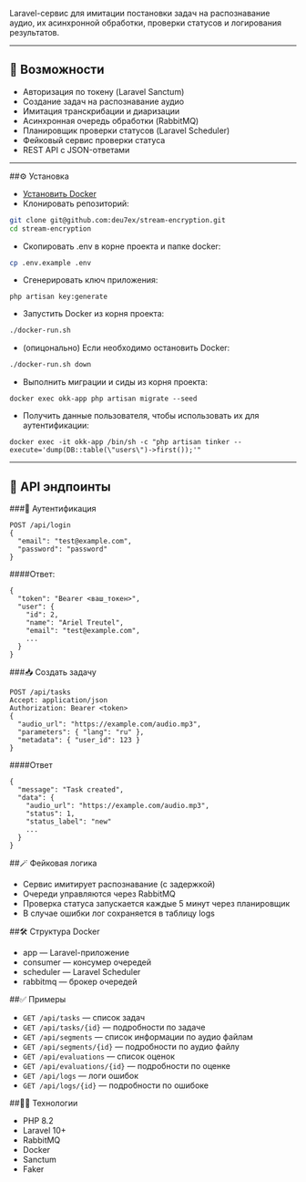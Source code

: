 Laravel-сервис для имитации постановки задач на распознавание аудио, их асинхронной обработки, проверки статусов и логирования результатов.

---

## 🚀 Возможности
- Авторизация по токену (Laravel Sanctum)
- Создание задач на распознавание аудио
- Имитация транскрибации и диаризации
- Асинхронная очередь обработки (RabbitMQ)
- Планировщик проверки статусов (Laravel Scheduler)
- Фейковый сервис проверки статуса
- REST API с JSON-ответами

---

##⚙️ Установка

- [Установить Docker][docker-install]
- Клонировать репозиторий:
```bash
git clone git@github.com:deu7ex/stream-encryption.git
cd stream-encryption
```
- Скопировать .env в корне проекта и папке docker:
```bash
cp .env.example .env
```
- Сгенерировать ключ приложения:
```
php artisan key:generate
```
- Запустить Docker из корня проекта:
```bash
./docker-run.sh
```
- (опицонально) Если необходимо остановить Docker:
```bash
./docker-run.sh down
```
- Выполнить миграции и сиды из корня проекта:
```
docker exec okk-app php artisan migrate --seed
```
- Получить данные пользователя, чтобы использовать их для аутентификации:
```
docker exec -it okk-app /bin/sh -c "php artisan tinker --execute='dump(DB::table(\"users\")->first());'"
```

---

## 📡 API эндпоинты

###🔐 Аутентификация
```
POST /api/login
{
  "email": "test@example.com",
  "password": "password"
}
```
####Ответ:
```
{
  "token": "Bearer <ваш_токен>",
  "user": {
    "id": 2,
    "name": "Ariel Treutel",
    "email": "test@example.com",
    ...
  }
}
```

###📥 Создать задачу

```
POST /api/tasks
Accept: application/json
Authorization: Bearer <token>
{
  "audio_url": "https://example.com/audio.mp3",
  "parameters": { "lang": "ru" },
  "metadata": { "user_id": 123 }
}
```
####Ответ
```
{
  "message": "Task created",
  "data": {
    "audio_url": "https://example.com/audio.mp3",
    "status": 1,
    "status_label": "new"
    ...
  }
}
```

##🪄 Фейковая логика
- Сервис имитирует распознавание (с задержкой)
- Очереди управляются через RabbitMQ 
- Проверка статуса запускается каждые 5 минут через планировщик 
- В случае ошибки лог сохраняется в таблицу logs

##🛠️ Структура Docker
- app — Laravel-приложение 
- consumer — консумер очередей 
- scheduler — Laravel Scheduler 
- rabbitmq — брокер очередей

##✅ Примеры
 - `GET /api/tasks` — список задач 
 - `GET /api/tasks/{id}` — подробности по задаче 
 - `GET /api/segments` — список информации по аудио файлам
 - `GET /api/segments/{id}` — подробности по аудио файлу
 - `GET /api/evaluations` — список оценок
 - `GET /api/evaluations/{id}` — подробности по оценке
 - `GET /api/logs` — логи ошибок
 - `GET /api/logs/{id}` — подробности по ошибоке

##👨‍💻 Технологии
- PHP 8.2 
- Laravel 10+ 
- RabbitMQ 
- Docker 
- Sanctum 
- Faker

[docker-install]: https://docs.docker.com/install/#supported-platforms
